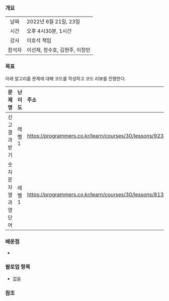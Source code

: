 ### 개요
|  |  |
| :---:  | :--- |
| 날짜 | 2022년 6월 21일, 23일 |
| 시간 | 오후 4시30분, 1시간 |
| 강사 | 이호석 책임 |
| 참석자 | 이선재, 정수호, 김현주, 이창민 |

### 목표
아래 알고리즘 문제에 대해 코드를 작성하고 코드 리뷰를 진행한다.

| 문제명 | 난이도 | 주소 |
| :---:  | :--- | :--- |
| 신고 결과 받기 | 레벨1 | https://programmers.co.kr/learn/courses/30/lessons/92334 |
| 숫자문자열과 영단어 | 레벨1 | https://programmers.co.kr/learn/courses/30/lessons/81301 |

### 배운점
+ 
 
### 팔로업 항목
+ 없음

### 참조
> 
